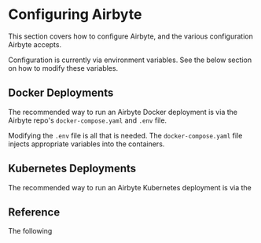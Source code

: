# Configuring Airbyte

This section covers how to configure Airbyte, and the various configuration Airbyte accepts.

Configuration is currently via environment variables. See the below section on how to modify these variables.

## Docker Deployments

The recommended way to run an Airbyte Docker deployment is via the Airbyte repo's `docker-compose.yaml` and `.env` file.

Modifying the `.env` file is all that is needed. The `docker-compose.yaml` file injects appropriate variables into the containers. 

## Kubernetes Deployments

The recommended way to run an Airbyte Kubernetes deployment is via the 


## Reference

The following  
